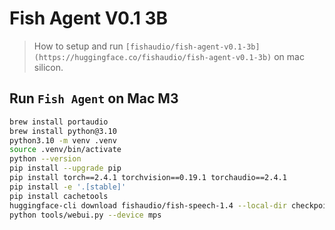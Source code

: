 # Fish Agent V0.1 3B

> How to setup and run `[fishaudio/fish-agent-v0.1-3b](https://huggingface.co/fishaudio/fish-agent-v0.1-3b)` on mac silicon.

## Run `Fish Agent` on Mac M3

```bash
brew install portaudio
brew install python@3.10
python3.10 -m venv .venv
source .venv/bin/activate
python --version
pip install --upgrade pip
pip install torch==2.4.1 torchvision==0.19.1 torchaudio==2.4.1
pip install -e '.[stable]'
pip install cachetools
huggingface-cli download fishaudio/fish-speech-1.4 --local-dir checkpoints/fish-speech-1.4
python tools/webui.py --device mps
```
